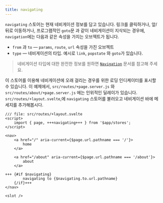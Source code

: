 ```yaml
---
title: navigating
---
```


`navigating` 스토어는 현재 네비게이션 정보를 담고 있습니다. 링크를 클릭하거나, 앞/뒤로 이동하거나, 프로그램적인 `goto`문 과 같이 네비게이션이 지삭되는 경우에, `navigation`에는 다음과 같은 속성을 가지는 오브젝트가 됩니다.

- `from` 과 `to` — `params`, `route`, `url`  속성을 가진 오브젝트
- `type` — 네비게이션의 타입. 예시로 `link`, `popstate` 와 `goto`가 있습니다.

> 네비게이션 타입에 대한 완전한 정보를 원하면 [`Navigation`](https://kit.svelte.dev/docs/types#public-types-navigation) 문서를 참고해 주세요.

이 스토어를 이용해 네비게이션에 오래 걸리는 경우를 위한 로딩 인디케이터를 표시할 수 있습니다. 이 예제에서, `src/routes/+page.server.js` 와 `src/routes/about/+page.server.js` 에는 인위적인 딜레이가 있습니다. `src/routes/+layout.svelte`,에 `navigating` 스토어를 불러오고 네비게이션 바에 메세지를 추가해봅시다.

```svelte
/// file: src/routes/+layout.svelte
<script>
	import { page, +++navigating+++ } from '$app/stores';
</script>

<nav>
	<a href="/" aria-current={$page.url.pathname === '/'}>
		home
	</a>

	<a href="/about" aria-current={$page.url.pathname === '/about'}>
		about
	</a>

+++	{#if $navigating}
		navigating to {$navigating.to.url.pathname}
	{/if}+++
</nav>

<slot />
```
